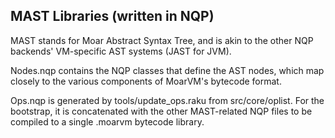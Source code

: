 ## MAST Libraries (written in NQP)

MAST stands for Moar Abstract Syntax Tree, and is akin to the other NQP
backends' VM-specific AST systems (JAST for JVM).

Nodes.nqp contains the NQP classes that define the AST nodes, which map closely
to the various components of MoarVM's bytecode format.

Ops.nqp is generated by tools/update_ops.raku from src/core/oplist.  For the
bootstrap, it is concatenated with the other MAST-related NQP files to be
compiled to a single .moarvm bytecode library.
